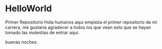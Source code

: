 # HelloWorld
Primer Repositorio
Hola humanos aqui empieza el primer repositorio de mi carrera, me gustaria agradecer a todos los que vean esto que se hayan tomado las molestias de entrar aqui.

buenas noches.
